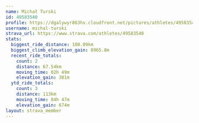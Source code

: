 ```yaml
---
name: Michał Turski
id: 49583540
profile: https://dgalywyr863hv.cloudfront.net/pictures/athletes/49583540/14729338/2/large.jpg
username: michal-turski
strava_url: https://www.strava.com/athletes/49583540
stats:
  biggest_ride_distance: 180.09km
  biggest_climb_elevation_gain: 8965.8m
  recent_ride_totals:
    count: 2
    distance: 67.54km
    moving_time: 02h 49m
    elevation_gain: 381m
  ytd_ride_totals:
    count: 3
    distance: 113km
    moving_time: 04h 47m
    elevation_gain: 674m
layout: strava_member
--- 
```

